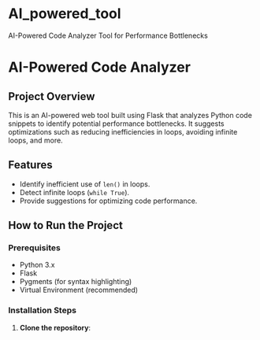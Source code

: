 # AI_powered_tool
AI-Powered Code Analyzer Tool for Performance Bottlenecks
# AI-Powered Code Analyzer

## Project Overview

This is an AI-powered web tool built using Flask that analyzes Python code snippets to identify potential performance bottlenecks. It suggests optimizations such as reducing inefficiencies in loops, avoiding infinite loops, and more.

## Features

- Identify inefficient use of `len()` in loops.
- Detect infinite loops (`while True`).
- Provide suggestions for optimizing code performance.

## How to Run the Project

### Prerequisites
- Python 3.x
- Flask
- Pygments (for syntax highlighting)
- Virtual Environment (recommended)

### Installation Steps

1. **Clone the repository**:
   ```bash

